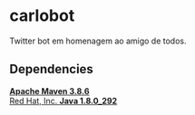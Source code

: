 # carlobot
Twitter bot em homenagem ao amigo de todos.

## Dependencies

  [**Apache Maven 3.8.6**](https://archive.apache.org/dist/maven/maven-3/) \
  [Red Hat, Inc. **Java 1.8.0_292**](https://access.redhat.com/jbossnetwork/restricted/listSoftware.html?downloadType=distributions&product=core.service.openjdk&version=1.8.0.292)
